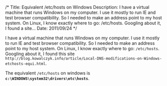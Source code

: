 /*
Title: Equivalent /etc/hosts on Windows
Description: I have a virtual machine that runs Windows on my computer. I use it mostly to run IE and test browser compatibility. So I needed to make an address point to my host system. On Linux, I know exactly where to go: /etc/hosts. Googling about it, I found a site...
Date: 2011/09/24
*/

I have a virtual machine that runs Windows on my computer. I use it mostly to run IE and test browser compatibility. So I needed to make an address point to my host system. On Linux, I know exactly where to go: `/etc/hosts`. Googling about it, I found this site `http://blog.kowalczyk.info/article/Local-DNS-modifications-on-Windows-etchosts-equi.html`.

The equivalent `/etc/hosts` on windows is **`c:\WINDOWS\system32\drivers\etc\hosts`**.
